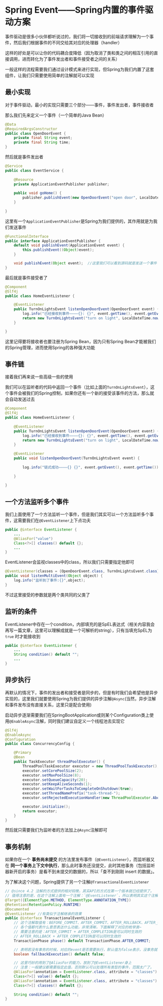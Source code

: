 # Spring Event——Spring内置的事件驱动方案

事件驱动是很多小伙伴都听说过的，我们将一切接收到的前端请求理解为一个事件，然后我们根据事件的不同交给其对应的处理器（handler）

这样的好处是可以让你的代码耦合度降低（因为取消了类和类之间的相互引用的直接调用，进而转化为了事件发出者和事件接受者之间的关系）

一般这样的流程需要我们通过设计模式来进行实现，但Spring为我们内置了这套组件，让我们只需要使用简单的注解就可以实现

## 最小实现

对于事件驱动，最小的实现只需要三个部分——事件，事件发出者，事件接收者

那么我们先来定义一个事件（一个简单的Java Bean）

```java
@Data  
@RequiredArgsConstructor  
public class OpenDoorEvent {  
    private final String event;  
    private final String time;  
}
```

然后就是事件发出者

```java
@Service  
public class EventService {  
  
    @Resource  
    private ApplicationEventPublisher publisher;  
  
    public void goHome() {  
        publisher.publishEvent(new OpenDoorEvent("open door", LocalDateTime.now().format(DateTimeFormatter.ISO_LOCAL_DATE_TIME)));  
    }  
  
}
```

这里有一个`ApplicationEventPublisher`是Spring为我们提供的，其作用就是为我们发送事件

```java
@FunctionalInterface
public interface ApplicationEventPublisher {
    default void publishEvent(ApplicationEvent event) {
        this.publishEvent((Object)event);
    }

    void publishEvent(Object event);  //这里我们可以看到源码就是发送一个事件（Object）出去
}
```

最后就是事件接受者了

```java
@Component
@Slf4j
public class HomeEventListener {

    @EventListener
    public TurnOnLightsEvent listenOpenDoorEvent(OpenDoorEvent event) {
        log.info("已经接收到事件————{}: {}", event.getTime(), event.getEvent());
        return new TurnOnLightsEvent("turn on light", LocalDateTime.now().format(DateTimeFormatter.ISO_LOCAL_DATE_TIME));
    }

}
```

这里记得要将接收者也要注册为Spring Bean，因为只有Spring Bean才能被我们的Spring管理，进而使用Spring的各种强大功能

## 事件链

接着我们再来说一些高级一些的使用

我们可以在监听者的代码中返回一个事件（比如上面的`TurnOnLightsEvent`），这个事件会被我们的Spring控制，如果你还有一个新的接受该事件的方法，那么就会自动发送过去

```java
@Component  
@Slf4j  
public class HomeEventListener {  
  
    @EventListener  
    public TurnOnLightsEvent listenOpenDoorEvent(OpenDoorEvent event) {  
        log.info("已经接收到事件————{}: {}", event.getTime(), event.getEvent());  
        return new TurnOnLightsEvent("turn on light", LocalDateTime.now().format(DateTimeFormatter.ISO_LOCAL_DATE_TIME));  
    }  
  
    @EventListener  
    public void listenOpenDoorEvent(TurnOnLightsEvent event) {  
  
        log.info("链式成功————{} {}", event.getEvent(), event.getTime());  
  
    }  
  
}
```

## 一个方法监听多个事件

我们上面使用了一个方法监听一个事件，但是我们其实可以一个方法监听多个事件，这需要我们在`@EventListener`上下点功夫

```java
public @interface EventListener {
    ...
	@AliasFor("value")
	Class<?>[] classes() default {};
	...
}
```

EventListener会监视classes中的class，所以我们只需要指定他即可

```java
@EventListener(classes = {OpenDoorEvent.class, TurnOnLightsEvent.class})
public void listenMultiEvent(Object object) {
    log.info("监听到了事件:{}",object);
}
```

不过这里接受的参数就是两个类共同的父类了

## 监听的条件

EventListener中存在一个condition，内部填充的是SpEL表达式（相关内容我会再写一篇文章，这里可以理解成就是一个可解析的string），只有当填充SpEL为`true` 时才能接收到

```java
public @interface EventListener {
	...
    String condition() default "";
	...
}
```

## 异步执行

再默认的情况下，事件的发出者和接受者是同步的，但是有时我们会希望他是异步实现的，这里我们就要使用Spring为我们提供的异步注解`@Async`(当然，异步注解和事件发布没有直接关系，这里只是配合使用)

启动异步逐渐需要我们在SpringBootApplication或则某个Configuration类上使用`@EnableAsync`注解，同时我们建议自定义一个线程池去实现它

```java
@Slf4j
@EnableAsync
@Configuration
public class ConcurrencyConfig {

    @Primary
    @Bean
    public TaskExecutor threadPoolExecutor() {
        ThreadPoolTaskExecutor executor = new ThreadPoolTaskExecutor();
        executor.setCorePoolSize(2);
        executor.setMaxPoolSize(8);
        executor.setQueueCapacity(20);
        executor.setKeepAliveSeconds(1);
        executor.setWaitForTasksToCompleteOnShutdown(true);
        executor.setThreadNamePrefix("task-thread-");
        executor.setRejectedExecutionHandler(new ThreadPoolExecutor.AbortPolicy());

        executor.initialize();
        return executor;
    }
}

```

然后就只需要我们为监听者的方法加上`@Async`注解即可

## 事务机制

如果你在一个 **事务尚未提交** 的方法里发布事件（`@EventListener`），而监听器又在 **同一个事务上下文中执行**，那么此时事务还没提交，此时其他事务（包括监听器新开启的事务）是看不到未提交的数据的，所以「查不到刚刚 insert 的数据」。

为了解决这个问题，Spring提供了另一个注解`@TransactionalEventListener`

```java
// @since 4.2 注解的方式提供的相对较晚，其实API的方式在第一个版本就已经提供了。
// 值得注意的是，在这个注解上面有一个注解：`@EventListener`，所以表明其实这个注解也是个事件监听器。 
@Target({ElementType.METHOD, ElementType.ANNOTATION_TYPE})
@Retention(RetentionPolicy.RUNTIME)
@Documented
@EventListener //有类似于注解继承的效果
public @interface TransactionalEventListener {
	// 这个注解取值有：BEFORE_COMMIT、AFTER_COMMIT、AFTER_ROLLBACK、AFTER_COMPLETION
	// 各个值都代表什么意思表达什么功能，非常清晰，下面解释了对应的枚举类~
	// 需要注意的是：AFTER_COMMIT + AFTER_COMPLETION是可以同时生效的
	// AFTER_ROLLBACK + AFTER_COMPLETION是可以同时生效的
	TransactionPhase phase() default TransactionPhase.AFTER_COMMIT;

	// 表明若没有事务的时候，对应的event是否需要执行，默认值为false表示，没事务就不执行了。
	boolean fallbackExecution() default false;

	// 这里巧妙的用到了@AliasFor的能力，放到了@EventListener身上
	// 注意：一般建议都需要指定此值，否则默认可以处理所有类型的事件，范围太广了。
	@AliasFor(annotation = EventListener.class, attribute = "classes")
	Class<?>[] value() default {};
	@AliasFor(annotation = EventListener.class, attribute = "classes")
	Class<?>[] classes() default {};
	
	String condition() default "";
}
```